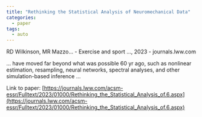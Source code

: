 ```yaml
---
title: "Rethinking the Statistical Analysis of Neuromechanical Data"
categories:
  - paper
tags:
  - auto
---
```

RD Wilkinson, MR Mazzo… - Exercise and sport …, 2023 - journals.lww.com

… have moved far beyond what was possible 60 yr ago, such as nonlinear estimation, resampling, neural networks, spectral analyses, and other simulation-based inference …

Link to paper: [https://journals.lww.com/acsm-essr/Fulltext/2023/01000/Rethinking_the_Statistical_Analysis_of.6.aspx](https://journals.lww.com/acsm-essr/Fulltext/2023/01000/Rethinking_the_Statistical_Analysis_of.6.aspx)
